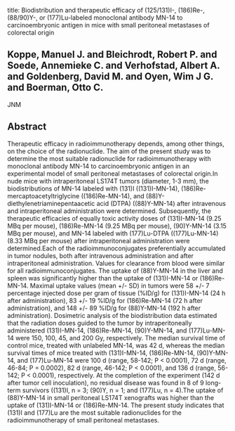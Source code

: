 title: Biodistribution and therapeutic efficacy of (125/131)I-, (186)Re-, (88/90)Y-, or (177)Lu-labeled monoclonal antibody MN-14 to carcinoembryonic antigen in mice with small peritoneal metastases of colorectal origin

## Koppe, Manuel J. and Bleichrodt, Robert P. and Soede, Annemieke C. and Verhofstad, Albert A. and Goldenberg, David M. and Oyen, Wim J G. and Boerman, Otto C.
JNM


## Abstract
Therapeutic efficacy in radioimmunotherapy depends, among other things, on the choice of the radionuclide. The aim of the present study was to determine the most suitable radionuclide for radioimmunotherapy with monoclonal antibody MN-14 to carcinoembryonic antigen in an experimental model of small peritoneal metastases of colorectal origin.In nude mice with intraperitoneal LS174T tumors (diameter, 1-3 mm), the biodistributions of MN-14 labeled with (131)I ((131)I-MN-14), (186)Re-mercaptoacetyltriglycine ((186)Re-MN-14), and (88)Y-diethylenetriaminepentaacetic acid (DTPA) ((88)Y-MN-14) after intravenous and intraperitoneal administration were determined. Subsequently, the therapeutic efficacies of equally toxic activity doses of (131)I-MN-14 (9.25 MBq per mouse), (186)Re-MN-14 (9.25 MBq per mouse), (90)Y-MN-14 (3.15 MBq per mouse), and MN-14 labeled with (177)Lu-DTPA ((177)Lu-MN-14) (8.33 MBq per mouse) after intraperitoneal administration were determined.Each of the radioimmunoconjugates preferentially accumulated in tumor nodules, both after intravenous administration and after intraperitoneal administration. Values for clearance from blood were similar for all radioimmunoconjugates. The uptake of (88)Y-MN-14 in the liver and spleen was significantly higher than the uptake of (131)I-MN-14 or (186)Re-MN-14. Maximal uptake values (mean +/- SD) in tumors were 58 +/- 7 percentage injected dose per gram of tissue (%ID/g) for (131)I-MN-14 (24 h after administration), 83 +/- 19 %ID/g for (186)Re-MN-14 (72 h after administration), and 148 +/- 89 %ID/g for (88)Y-MN-14 (192 h after administration). Dosimetric analysis of the biodistribution data estimated that the radiation doses guided to the tumor by intraperitoneally administered (131)I-MN-14, (186)Re-MN-14, (90)Y-MN-14, and (177)Lu-MN-14 were 150, 100, 45, and 200 Gy, respectively. The median survival time of control mice, treated with unlabeled MN-14, was 42 d, whereas the median survival times of mice treated with (131)I-MN-14, (186)Re-MN-14, (90)Y-MN-14, and (177)Lu-MN-14 were 100 d (range, 58-142; P < 0.0001), 72 d (range, 46-84; P = 0.0002), 82 d (range, 46-142; P < 0.0001), and 136 d (range, 56-142; P < 0.0001), respectively. At the completion of the experiment (142 d after tumor cell inoculation), no residual disease was found in 8 of 9 long-term survivors ((131)I, n = 3; (90)Y, n = 1; and (177)Lu, n = 4).The uptake of (88)Y-MN-14 in small peritoneal LS174T xenografts was higher than the uptake of (131)I-MN-14 or (186)Re-MN-14. The present study indicates that (131)I and (177)Lu are the most suitable radionuclides for the radioimmunotherapy of small peritoneal metastases.

